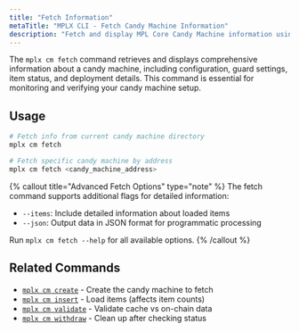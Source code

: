 ```yaml
---
title: "Fetch Information"
metaTitle: "MPLX CLI - Fetch Candy Machine Information"
description: "Fetch and display MPL Core Candy Machine information using the MPLX CLI. View configuration, guard settings, item status, and deployment details."
---
```


The `mplx cm fetch` command retrieves and displays comprehensive information about a candy machine, including configuration, guard settings, item status, and deployment details. This command is essential for monitoring and verifying your candy machine setup.

## Usage

```bash
# Fetch info from current candy machine directory
mplx cm fetch

# Fetch specific candy machine by address
mplx cm fetch <candy_machine_address>

```

{% callout title="Advanced Fetch Options" type="note" %}
The fetch command supports additional flags for detailed information:
- `--items`: Include detailed information about loaded items
- `--json`: Output data in JSON format for programmatic processing

Run `mplx cm fetch --help` for all available options.
{% /callout %}

## Related Commands

- [`mplx cm create`](/cli/cm/create) - Create the candy machine to fetch
- [`mplx cm insert`](/cli/cm/insert) - Load items (affects item counts)
- [`mplx cm validate`](/cli/cm/validate) - Validate cache vs on-chain data
- [`mplx cm withdraw`](/cli/cm/withdraw) - Clean up after checking status
